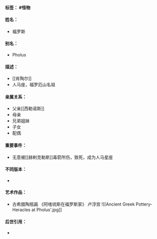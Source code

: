 #### 标签： #怪物
#### 姓名：
- 福罗斯
#### 别名：
- Pholus
#### 描述：
- [[肯陶尔]]
- 人马座，福罗厄山名祖
#### 亲属关系：
- 父亲[[西勒诺斯]]
- 母亲
- 兄弟姐妹
- 子女
- 配偶
#### 重要事件：
- 无意被[[赫剌克勒斯]]毒箭所伤，致死，成为人马星座
#### 不同版本：
- 
#### 艺术作品：
- 古希腊陶瓶画 《阿喀琉斯在福罗斯家》 卢浮宫
![[Ancient Greek Pottery-Heracles at Pholus'.jpg]]
#### 后世引用：
- 